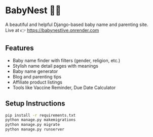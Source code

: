 # BabyNest 👶🌸

A beautiful and helpful Django-based baby name and parenting site.  
Live at 👉 https://babynestlive.onrender.com

## Features
- Baby name finder with filters (gender, religion, etc.)
- Stylish name detail pages with meanings
- Baby name generator
- Blog and parenting tips
- Affiliate product listings
- Tools like Vaccine Reminder, Due Date Calculator

## Setup Instructions

```bash
pip install -r requirements.txt
python manage.py makemigrations
python manage.py migrate
python manage.py runserver
